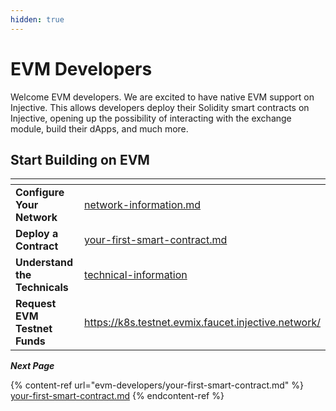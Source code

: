 ```yaml
---
hidden: true
---
```


# EVM Developers

Welcome EVM developers. We are excited to have native EVM support on Injective. This allows developers deploy their Solidity smart contracts on Injective, opening up the possibility of interacting with the exchange module, build their dApps, and much more.&#x20;

## Start Building on EVM

<table data-card-size="large" data-view="cards"><thead><tr><th></th><th data-hidden data-card-target data-type="content-ref"></th></tr></thead><tbody><tr><td><strong>Configure Your Network</strong></td><td><a href="evm-developers/technical-information/network-information.md">network-information.md</a></td></tr><tr><td><strong>Deploy a Contract</strong></td><td><a href="evm-developers/your-first-smart-contract.md">your-first-smart-contract.md</a></td></tr><tr><td><strong>Understand the Technicals</strong></td><td><a href="evm-developers/technical-information/">technical-information</a></td></tr><tr><td><strong>Request EVM Testnet Funds</strong></td><td><a href="https://k8s.testnet.evmix.faucet.injective.network/">https://k8s.testnet.evmix.faucet.injective.network/</a></td></tr></tbody></table>



_**Next Page**_

{% content-ref url="evm-developers/your-first-smart-contract.md" %}
[your-first-smart-contract.md](evm-developers/your-first-smart-contract.md)
{% endcontent-ref %}
